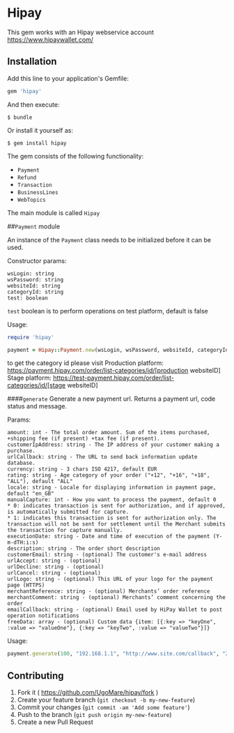 # Hipay

This gem works with an Hipay webservice account
https://www.hipaywallet.com/

## Installation

Add this line to your application's Gemfile:

```ruby
gem 'hipay'
```

And then execute:

    $ bundle

Or install it yourself as:

    $ gem install hipay

The gem consists of the following functionality:
* `Payment`
* `Refund`
* `Transaction`
* `BusinessLines`
* `WebTopics`

The main module is called `Hipay`

##`Payment` module

An instance of the `Payment` class needs to be initialized before it can be used.

Constructor params:

```
wsLogin: string
wsPassword: string
websiteId: string
categoryId: string
test: boolean
```

`test` boolean is to perform operations on test platform, default is false

Usage:
```ruby
require 'hipay'

payment = Hipay::Payment.new(wsLogin, wsPassword, websiteId, categoryId)
```

to get the category id please visit
Production platform:
https://payment.hipay.com/order/list-categories/id/[production websiteID]
Stage platform:
https://test-payment.hipay.com/order/list-categories/id/[stage websiteID]

####`generate`
Generate a new payment url. Returns a payment url, code status and message.

Params:
```
amount: int - The total order amount. Sum of the items purchased, +shipping fee (if present) +tax fee (if present).
customerIpAddress: string - The IP address of your customer making a purchase.
urlCallback: string - The URL to send back information update database.
currency: string - 3 chars ISO 4217, default EUR
rating: string - Age category of your order ("+12", "+16", "+18", "ALL"), default "ALL"
locale: string - Locale for displaying information in payment page, default "en_GB"
manualCapture: int - How you want to process the payment, default 0
* 0: indicates transaction is sent for authorization, and if approved, is automatically submitted for capture.
* 1: indicates this transaction is sent for authorization only. The transaction will not be sent for settlement until the Merchant submits the transaction for capture manually.
executionDate: string - Date and time of execution of the payment (Y-m-dTH:i:s)
description: string - The order short description
customerEmail: string - (optional) The customer's e-mail address
urlAccept: string - (optional)
urlDecline: string - (optional)
urlCancel: string - (optional)
urlLogo: string - (optional) This URL of your logo for the payment page (HTTPS)
merchantReference: string - (optional) Merchants’ order reference
merchantComment: string - (optional) Merchants’ comment concerning the order
emailCallback: string - (optional) Email used by HiPay Wallet to post operation notifications
freeData: array - (optional) Custom data {item: [{:key => "keyOne", :value => "valueOne"}, {:key => "keyTwo", :value => "valueTwo"}]}

```

Usage:
```ruby
payment.generate(100, "192.168.1.1", "http://www.site.com/callback", "2014-12-25T10:57:55", "order#123 - books")
```

## Contributing

1. Fork it ( https://github.com/UgoMare/hipay/fork )
2. Create your feature branch (`git checkout -b my-new-feature`)
3. Commit your changes (`git commit -am 'Add some feature'`)
4. Push to the branch (`git push origin my-new-feature`)
5. Create a new Pull Request
